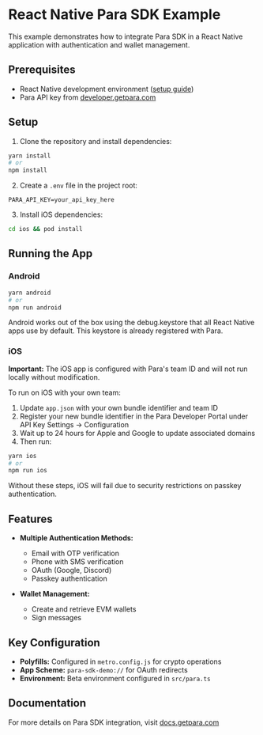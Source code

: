 # React Native Para SDK Example

This example demonstrates how to integrate Para SDK in a React Native application with authentication and wallet management.

## Prerequisites

- React Native development environment ([setup guide](https://reactnative.dev/docs/environment-setup))
- Para API key from [developer.getpara.com](https://developer.getpara.com/)

## Setup

1. Clone the repository and install dependencies:
```bash
yarn install
# or
npm install
```

2. Create a `.env` file in the project root:
```
PARA_API_KEY=your_api_key_here
```

3. Install iOS dependencies:
```bash
cd ios && pod install
```

## Running the App

### Android
```bash
yarn android
# or
npm run android
```

Android works out of the box using the debug.keystore that all React Native apps use by default. This keystore is already registered with Para.

### iOS

**Important:** The iOS app is configured with Para's team ID and will not run locally without modification.

To run on iOS with your own team:

1. Update `app.json` with your own bundle identifier and team ID
2. Register your new bundle identifier in the Para Developer Portal under API Key Settings → Configuration
3. Wait up to 24 hours for Apple and Google to update associated domains
4. Then run:
```bash
yarn ios
# or
npm run ios
```

Without these steps, iOS will fail due to security restrictions on passkey authentication.

## Features

- **Multiple Authentication Methods:**
  - Email with OTP verification
  - Phone with SMS verification
  - OAuth (Google, Discord)
  - Passkey authentication

- **Wallet Management:**
  - Create and retrieve EVM wallets
  - Sign messages

## Key Configuration

- **Polyfills:** Configured in `metro.config.js` for crypto operations
- **App Scheme:** `para-sdk-demo://` for OAuth redirects
- **Environment:** Beta environment configured in `src/para.ts`

## Documentation

For more details on Para SDK integration, visit [docs.getpara.com](https://docs.getpara.com/)